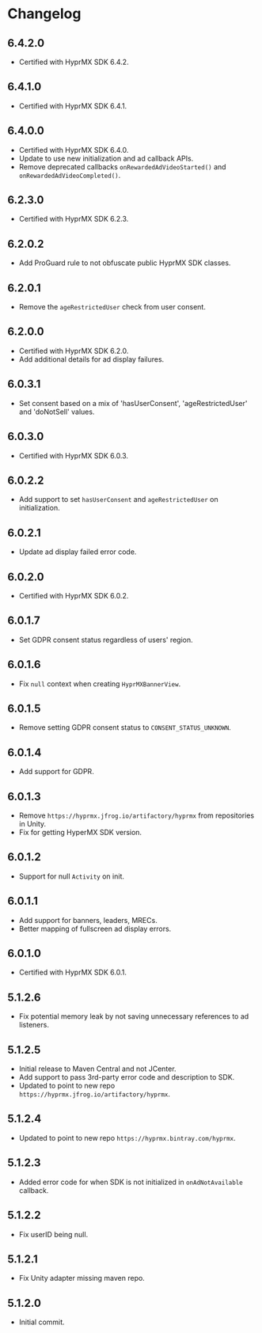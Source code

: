 # Changelog

## 6.4.2.0
* Certified with HyprMX SDK 6.4.2.

## 6.4.1.0
* Certified with HyprMX SDK 6.4.1.

## 6.4.0.0
* Certified with HyprMX SDK 6.4.0.
* Update to use new initialization and ad callback APIs.
* Remove deprecated callbacks `onRewardedAdVideoStarted()` and `onRewardedAdVideoCompleted()`.

## 6.2.3.0
* Certified with HyprMX SDK 6.2.3.

## 6.2.0.2
* Add ProGuard rule to not obfuscate public HyprMX SDK classes.

## 6.2.0.1
* Remove the `ageRestrictedUser` check from user consent.

## 6.2.0.0
* Certified with HyprMX SDK 6.2.0.
* Add additional details for ad display failures.

## 6.0.3.1
* Set consent based on a mix of 'hasUserConsent', 'ageRestrictedUser' and 'doNotSell' values.

## 6.0.3.0
* Certified with HyprMX SDK 6.0.3.

## 6.0.2.2
* Add support to set `hasUserConsent` and `ageRestrictedUser` on initialization.

## 6.0.2.1
* Update ad display failed error code.

## 6.0.2.0
* Certified with HyprMX SDK 6.0.2.

## 6.0.1.7
* Set GDPR consent status regardless of users' region.

## 6.0.1.6
* Fix `null` context when creating `HyprMXBannerView`.

## 6.0.1.5
* Remove setting GDPR consent status to `CONSENT_STATUS_UNKNOWN`.

## 6.0.1.4
* Add support for GDPR.

## 6.0.1.3
* Remove `https://hyprmx.jfrog.io/artifactory/hyprmx` from repositories in Unity.
* Fix for getting HyperMX SDK version.

## 6.0.1.2
* Support for null `Activity` on init.

## 6.0.1.1
* Add support for banners, leaders, MRECs.
* Better mapping of fullscreen ad display errors.

## 6.0.1.0
* Certified with HyprMX SDK 6.0.1.

## 5.1.2.6
* Fix potential memory leak by not saving unnecessary references to ad listeners.

## 5.1.2.5
* Initial release to Maven Central and not JCenter.
* Add support to pass 3rd-party error code and description to SDK.
* Updated to point to new repo `https://hyprmx.jfrog.io/artifactory/hyprmx`.

## 5.1.2.4
* Updated to point to new repo `https://hyprmx.bintray.com/hyprmx`.

## 5.1.2.3
* Added error code for when SDK is not initialized in `onAdNotAvailable` callback.

## 5.1.2.2
* Fix userID being null.

## 5.1.2.1
* Fix Unity adapter missing maven repo.

## 5.1.2.0
* Initial commit.
